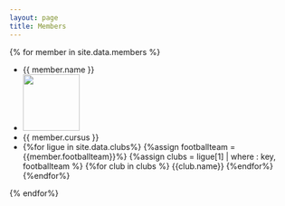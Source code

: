 ```yaml
---
layout: page
title: Members
---
```


{% for member in site.data.members %}
  <article class="article">
    <ul>
      <li>{{ member.name }}</li>
      <li><img src="{{ member.avatar }}" width="100px"></li>
      <li>{{ member.cursus }}</li>
      <li>
          {%for ligue in site.data.clubs%}
            {%assign footballteam = {{member.footballteam}}%}
            {%assign clubs = ligue[1] | where : key, footballteam %}
            {%for club in clubs %}
              {{club.name}}
            {%endfor%}
          {%endfor%}
      </li>
    </ul>
  </article>
{% endfor%}
